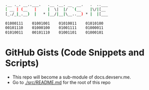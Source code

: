 ```sh
.__ ._. __..___.   .__ .__. __  __.   .  ..___
[ __ | (__   |     |  \|  |/  `(__    |\/|[__ 
[_./_|_.__)  |   * |__/|__|\__..__) * |  |[___
                                              
01000111    01001001    01010011    01010100 
00101110    01000100    01001111    01000011 
01010011    00101110    01001101    01000101 
```

# GitHub Gists (Code Snippets and Scripts)

- This repo will become a sub-module of docs.devserv.me.
- Go to [./src/README.md](./src/README.md) for the root of this repo